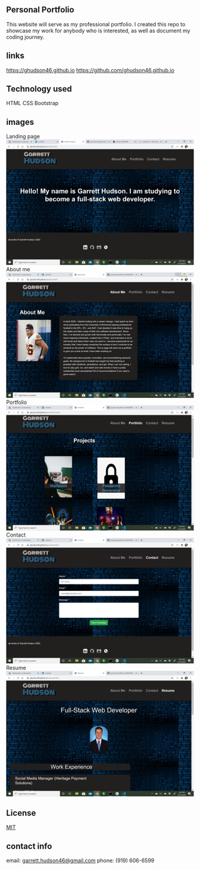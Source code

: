 
## Personal Portfolio
This website will serve as my professional portfolio. I created this repo to showcase my work for anybody who is interested, as well as document my coding journey. 

## links
https://ghudson46.github.io
https://github.com/ghudson46.github.io

## Technology used
HTML
CSS
Bootstrap

## images
Landing page <img src="assets/img/landing.png">
About me <img src="assets/img/about.png">
Portfolio <img src="assets/img/portfolio.png">
Contact <img src="assets/img/contact.png">
Resume <img src="assets/img/resume.png">
## License
[MIT](https://choosealicense.com/licenses/mit/)

## contact info
email: garrett.hudson46@gmail.com
phone: (919) 606-6599
